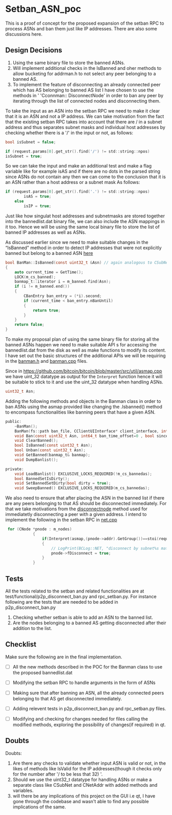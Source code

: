 # Setban_ASN_poc

This is a proof of concept for the proposed expansion of the setban RPC to process ASNs and ban them just like IP addresses. There are also some discussions here.

Design Decisions
---
1. Using the same binary file to store the banned ASNs.
2. Will implement additional checks in the IsBanned and oher methods to allow bucketing for addrman.h to not select any peer belonging to a banned AS.
3. To implement the feature of disconnecting an already connected peer which has AS belonging to banned AS list I have chosen to use the methods in '   'Cconnman:: DisconnectNode' in order to ban any peer by iterating through the list of connected nodes and disconnecting them.

To take the input as an ASN into the setban RPC we need to make it clear that it is an ASN and not a IP address.
We can take motivation from the fact that the existing setban RPC takes into account that there are / in a subnet address and thus separates subnet masks and individual host addresses by checking whether there is a '/' in the input or not, as follows:

```C
bool isSubnet = false;

if (request.params[0].get_str().find('/') != std::string::npos)
isSubnet = true;
```

So we can take the input and make an additional test and make a flag variable like for example isAS and if there are no dots in the parsed string since ASNs do not contain any then we can come to the conclusion that it is an ASN rather than a host address or a subnet mask
As follows:


```C
if (request.params[0].get_str().find('.') != std::string::npos)
        isAS = true;
    else
        isIP = true;
```
Just like how singulat host addresses and subnetmasks are stored together into the bannedlist.dat binary file, we can also include the ASN mappings in it too. Hence we will be using the same local binary file to store the list of banned IP addresses as well as ASNs.

As discussed earlier since we need to make suitable changes in the “IsBanned" method in order to detect IP addresses that were not explicitly banned but belong to a banned ASN [here](https://github.com/arnabnandikgp/setban_ASN_poc/blob/main/banman.cpp#L55)

```C
bool BanMan::IsBanned(const uint32_t &Asn) // again analogous to CSubNet object implementation
{
    auto current_time = GetTime();
    LOCK(m_cs_banned);
    banmap_t::iterator i = m_banned.find(Asn);
    if (i != m_banned.end())
    {
        CBanEntry ban_entry = (*i).second;
        if (current_time < ban_entry.nBanUntil)
        {
            return true;
        }
    }
    return false;
}

```

To make my proposal plan of using the same binary  file for storing all the banned ASNs happen we need to make suitable API s for accessing the bannedlist.dat from the disk as well as make functions to modify its content. I have set out the basic structures of the additional APIs we will be requiring in the [banman.h](https://github.com/arnabnandikgp/setban_ASN_poc/blob/main/banman.h) and [banman.cpp](https://github.com/arnabnandikgp/setban_ASN_poc/blob/main/banman.cpp) files.

Since in https://github.com/bitcoin/bitcoin/blob/master/src/util/asmap.cpp we have uint_32 datatype as output for the `Interpret` function hence it will be suitable to stick to it and use the uint_32 datatype when handling ASNs.
```C
uint32_t Asn;
```

Adding the following methods and objects in the Banman class in order to ban ASNs using the asmap provided like changing the .Isbanned() method to encompass functionalities like banning peers that have a given ASN.

```C
public:
    ~BanMan();
    BanMan(fs::path ban_file, CClientUIInterface* client_interface, int64_t default_ban_time);
    void Ban(const uint32_t Asn, int64_t ban_time_offset=0 , bool since_unix_epoch = false);
    void ClearBanned();
    bool IsBanned(const uint32_t Asn);
    bool Unban(const uint32_t Asn);
    void GetBanned(banmap_t& banmap);
    void DumpBanlist();

private:
    void LoadBanlist() EXCLUSIVE_LOCKS_REQUIRED(!m_cs_bannedas);
    bool BannedSetIsDirty();
    void SetBannedSetDirty(bool dirty = true);
    void SweepBanned() EXCLUSIVE_LOCKS_REQUIRED(m_cs_bannedas);
```

We also need to  ensure that after placing the ASN in the banned list if there are any peers belonging to that AS should be disconnected immediately.
For that we take motivations from the [disconnectnode](https://doxygen.bitcoincore.org/net_8cpp_source.html#l02853) method used for immediatetly disconnecting a peer with a given address. I intend to implement the following in the setban RPC in [net.cpp](https://github.com/arnabnandikgp/setban_ASN_poc/blob/main/net.cpp#L111)

```C
 for (CNode *pnode : m_nodes)
            {
                if(Interpret(asmap,(pnode->addr).GetGroup())==stoi(request.params[0]))
                {
                    // LogPrint(BCLog::NET, "disconnect by subnet%s matched peer=%d; disconnecting\n", (fLogIPs ? strprintf("=%s", subnet.ToString()) : ""), pnode->GetId());
                    pnode->fDisconnect = true;
                }
            }
```
Tests
---
All the tests related to the setban and related functionalities are at test/functional/p2p_disconnect_ban.py and rpc_setban.py.
For instance following are the tests that are needed to be added in p2p_disconnect_ban.py
1. Checking whether setban is able to add an ASN to the banned list.
2. Are the nodes belonging to a banned AS getting disconnected after their addition to the list.



Checklist
---
Make sure the following are in the final implementation.  
- [ ] All the new methods described in the POC for the Banman class to use the proposed bannedlist.dat
- [ ] Modifying the setban RPC to handle arguments in the form of ASNs
- [ ] Making sure that after banning an ASN, all the already connected peers belonging to that AS get disconnected immediately.
- [ ] Adding relevent tests in p2p_disconnect_ban.py and rpc_setban.py files.
- [ ] Modifying and checking for changes needed for files calling the modified methods, exploring the possibility of changes(if required) in qt.


Doubts
---
Doubts:
1. Are there any checks to validate whether input ASN is valid or not, in the likes of methods like IsValid for the IP addresses(though it checks only for the number after '/ to be less that 32) '.
2. Should we use the uint32_t datatype for handling ASNs or make a separate class like CSubNet and CNetAddr with added methods and variables.
3. will there be any implications of this project on the GUI i.e qt, I have gone through the codebase and wasn't able to find any possible implications of the same.
